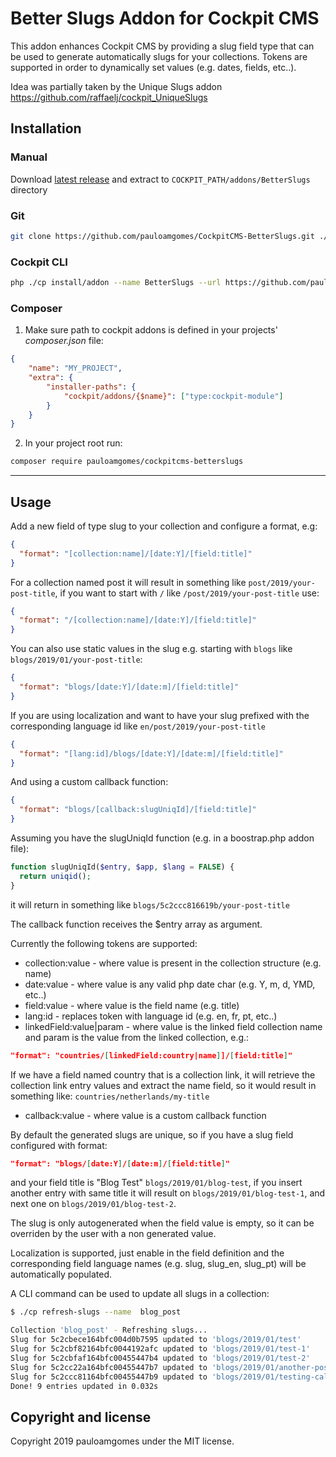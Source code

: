 # Better Slugs Addon for Cockpit CMS

This addon enhances Cockpit CMS by providing a slug field type that can be used to generate automatically slugs for your collections. Tokens are supported in order to dynamically set values (e.g. dates, fields, etc..).

Idea was partially taken by the Unique Slugs addon https://github.com/raffaelj/cockpit_UniqueSlugs

## Installation

### Manual

Download [latest release](https://github.com/pauloamgomes/CockpitCMS-BetterSlugs) and extract to `COCKPIT_PATH/addons/BetterSlugs` directory

### Git

```sh
git clone https://github.com/pauloamgomes/CockpitCMS-BetterSlugs.git ./addons/BetterSlugs
```

### Cockpit CLI

```sh
php ./cp install/addon --name BetterSlugs --url https://github.com/pauloamgomes/CockpitCMS-BetterSlugs.git
```

### Composer

1. Make sure path to cockpit addons is defined in your projects' _composer.json_ file:

  ```json
  {
      "name": "MY_PROJECT",
      "extra": {
          "installer-paths": {
              "cockpit/addons/{$name}": ["type:cockpit-module"]
          }
      }
  }
  ```

2. In your project root run:

  ```sh
  composer require pauloamgomes/cockpitcms-betterslugs
  ```

---

## Usage

Add a new field of type slug to your collection and configure a format, e.g:

```json
{
  "format": "[collection:name]/[date:Y]/[field:title]"
}
```

For a collection named post it will result in something like `post/2019/your-post-title`, if you want to start with `/` like `/post/2019/your-post-title` use:

```json
{
  "format": "/[collection:name]/[date:Y]/[field:title]"
}
```

You can also use static values in the slug e.g. starting with `blogs` like `blogs/2019/01/your-post-title`:

```json
{
  "format": "blogs/[date:Y]/[date:m]/[field:title]"
}
```

If you are using localization and want to have your slug prefixed with the corresponding language id like `en/post/2019/your-post-title`

```json
{
  "format": "[lang:id]/blogs/[date:Y]/[date:m]/[field:title]"
}
```

And using a custom callback function:

```json
{
  "format": "blogs/[callback:slugUniqId]/[field:title]"
}
```

Assuming you have the slugUniqId function (e.g. in a boostrap.php addon file):

```php
function slugUniqId($entry, $app, $lang = FALSE) {
  return uniqid();
}
```

it will return in something like `blogs/5c2ccc816619b/your-post-title`

The callback function receives the $entry array as argument.

Currently the following tokens are supported:

- collection:value - where value is present in the collection structure (e.g. name)
- date:value - where value is any valid php date char (e.g. Y, m, d, YMD, etc..)
- field:value - where value is the field name (e.g. title)
- lang:id - replaces token with language id (e.g. en, fr, pt, etc..)
- linkedField:value|param - where value is the linked field collection name and param is the value from the linked collection, e.g.:
```json
"format": "countries/[linkedField:country|name]]/[field:title]"
```
If we have a field named country that is a collection link, it will retrieve the collection link entry values and extract the name field, so it would result in something like: `countries/netherlands/my-title`

- callback:value - where value is a custom callback function

By default the generated slugs are unique, so if you have a slug field configured with format:

```json
"format": "blogs/[date:Y]/[date:m]/[field:title]"
```

and your field title is "Blog Test" `blogs/2019/01/blog-test`, if you insert another entry with same title it will result on `blogs/2019/01/blog-test-1`, and next one on `blogs/2019/01/blog-test-2`.

The slug is only autogenerated when the field value is empty, so it can be overriden by the user with a non generated value.

Localization is supported, just enable in the field definition and the corresponding field language names (e.g. slug, slug_en, slug_pt) will be automatically populated.


A CLI command can be used to update all slugs in a collection:

```bash
$ ./cp refresh-slugs --name  blog_post

Collection 'blog_post' - Refreshing slugs...
Slug for 5c2cbece164bfc004d0b7595 updated to 'blogs/2019/01/test'
Slug for 5c2cbf82164bfc0044192afc updated to 'blogs/2019/01/test-1'
Slug for 5c2cbfaf164bfc00455447b4 updated to 'blogs/2019/01/test-2'
Slug for 5c2cc22a164bfc00455447b7 updated to 'blogs/2019/01/another-post'
Slug for 5c2ccc81164bfc00455447b9 updated to 'blogs/2019/01/testing-callback'
Done! 9 entries updated in 0.032s
```

## Copyright and license

Copyright 2019 pauloamgomes under the MIT license.
